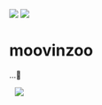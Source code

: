<div>
  <img src="https://hits.seeyoufarm.com/api/count/incr/badge.svg?url=https%3A%2F%2Fgithub.com%2Fmoovinzoo&count_bg=%2379C83D&title_bg=%23555555&icon=&icon_color=%23E7E7E7&title=hits&edge_flat=false"/>
  <img src="https://img.shields.io/github/followers/moovinzoo?style=social" />
</div>

# moovinzoo
...👻

<a href="https://instagram.com/mooving.zoo">
  <img src="http://img.shields.io/badge/-Instagram-black? style=flat&logo=Instagram&link=https://instagram.com/alpox.dev/" style="height : auto; margin-left : 10px; margin-right : 10px;"/>
</a>
